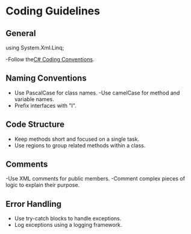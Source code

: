 ﻿# Coding Guidelines

## General
using System.Xml.Linq;

-Follow the[C# Coding Conventions](https://docs.microsoft.com/en-us/dotnet/csharp/fundamentals/coding-style/coding-conventions).

## Naming Conventions
- Use PascalCase for class names.
-Use camelCase for method and variable names.
- Prefix interfaces with "I".

## Code Structure
- Keep methods short and focused on a single task.
- Use regions to group related methods within a class.

## Comments
-Use XML comments for public members.
-Comment complex pieces of logic to explain their purpose.

## Error Handling
- Use try-catch blocks to handle exceptions.
- Log exceptions using a logging framework.

